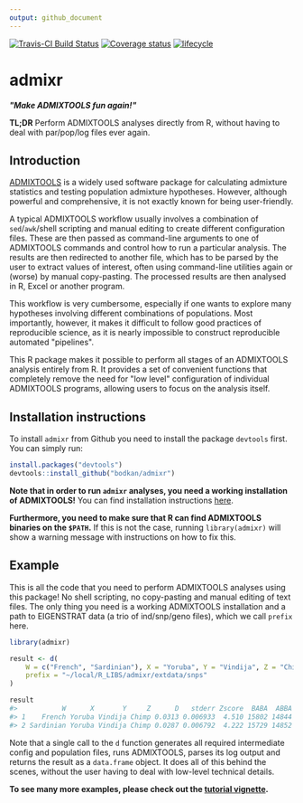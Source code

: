 ```yaml
---
output: github_document
---
```


<!-- README.md is generated from README.Rmd. Please edit that file -->



[![Travis-CI Build Status](https://travis-ci.org/bodkan/admixr.svg?branch=master)](https://travis-ci.org/bodkan/admixr)
[![Coverage status](https://codecov.io/gh/bodkan/admixr/branch/master/graph/badge.svg)](https://codecov.io/github/bodkan/admixr?branch=master)
[![lifecycle](https://img.shields.io/badge/lifecycle-maturing-blue.svg)](https://www.tidyverse.org/lifecycle/#maturing)

# admixr

_**"Make ADMIXTOOLS fun again!"**_

**TL;DR** Perform ADMIXTOOLS analyses directly from R, without having to deal
with par/pop/log files ever again.

## Introduction

[ADMIXTOOLS](http://www.genetics.org/content/192/3/1065) is a widely used
software package for calculating admixture statistics and testing population
admixture hypotheses. However, although powerful and comprehensive, it is not
exactly known for being user-friendly.

A typical ADMIXTOOLS workflow usually involves a combination of
`sed`/`awk`/shell scripting and manual editing to create different
configuration files. These are then passed as command-line arguments to one of
ADMIXTOOLS commands and control how to run a particular analysis. The results
are then redirected to another file, which has to be parsed by the user to
extract values of interest, often using command-line utilities again or (worse)
by manual copy-pasting.  The processed results are then analysed in R, Excel or
another program.

This workflow is very cumbersome, especially if one wants to explore many
hypotheses involving different combinations of populations. Most importantly,
however, it makes it difficult to follow good practices of reproducible
science, as it is nearly impossible to construct reproducible automated
"pipelines".

This R package makes it possible to perform all stages of an ADMIXTOOLS
analysis entirely from R. It provides a set of convenient functions that
completely remove the need for "low level" configuration of individual
ADMIXTOOLS programs, allowing users to focus on the analysis itself.

## Installation instructions

To install `admixr` from Github you need to install the package `devtools`
first. You can simply run:


```r
install.packages("devtools")
devtools::install_github("bodkan/admixr")
```

**Note that in order to run `admixr` analyses, you need a working installation
of ADMIXTOOLS!** You can find installation instructions
[here](https://github.com/DReichLab/AdmixTools/blob/master/README.INSTALL).

**Furthermore, you need to make sure that R can find ADMIXTOOLS binaries on the
`$PATH`.** If this is not the case, running `library(admixr)` will show a
warning message with instructions on how to fix this.

## Example

This is all the code that you need to perform ADMIXTOOLS analyses using this
package! No shell scripting, no copy-pasting and manual editing of text files.
The only thing you need is a working ADMIXTOOLS installation and a path to
EIGENSTRAT data (a trio of ind/snp/geno files), which we call `prefix` here.


```r
library(admixr)

result <- d(
    W = c("French", "Sardinian"), X = "Yoruba", Y = "Vindija", Z = "Chimp",
    prefix = "~/local/R_LIBS/admixr/extdata/snps"
)

result
#>           W      X       Y     Z      D   stderr Zscore  BABA  ABBA  nsnps
#> 1    French Yoruba Vindija Chimp 0.0313 0.006933  4.510 15802 14844 487753
#> 2 Sardinian Yoruba Vindija Chimp 0.0287 0.006792  4.222 15729 14852 487646
```

Note that a single call to the `d` function generates all required intermediate
config and population files, runs ADMIXTOOLS, parses its log output and returns
the result as a `data.frame` object. It does all of this behind the scenes,
without the user having to deal with low-level technical details.

**To see many more examples, please check out the [tutorial vignette](./articles/tutorial.html).**
